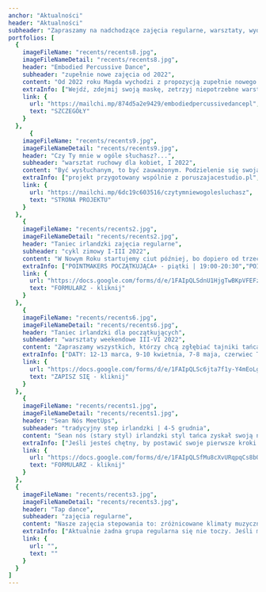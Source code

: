 ```yaml
---
anchor: "Aktualności"
header: "Aktualności"
subheader: "Zapraszamy na nadchodzące zajęcia regularne, warsztaty, wydarzenia, projekty."
portfolios: [
  {
    imageFileName: "recents/recents8.jpg",
    imageFileNameDetail: "recents/recents8.jpg",
    header: "Embodied Percussive Dance",
    subheader: "zupełnie nowe zajęcia od 2022",
    content: "Od 2022 roku Magda wychodzi z propozycją zupełnie nowego podejścia do stepowania, które nazwała Embodied Percussive Dance. Zajęcia będą połączeniem różnorodnych technik uważnej pracy z ciałem oraz stepowania, nie ograniczonego do konkretnego stylu czy techniki. Celem zajęć jest poszukiwanie techniki tanecznej najbardziej dostrojonej do nas samych, a także wspieranie autoekspresji i własnych środków wyrazu.  ",
    extraInfo: ["Wejdź, zdejmij swoją maskę, zetrzyj niepotrzebne warstwy, odetchnij swoją autentycznością i powiedz, co potrzebujesz powiedzieć w tej chwili.", "Daty będą ogłoszone wkrótce, natomiast zachęcamy, aby zapoznac się z opisem zajęć."],
    link: {
      url: "https://mailchi.mp/874d5a2e9429/embodiedpercussivedancepl",
      text: "SZCZEGÓŁY"
    }
  },  
      {
    imageFileName: "recents/recents9.jpg",
    imageFileNameDetail: "recents/recents9.jpg",
    header: "Czy Ty mnie w ogóle słuchasz?...",
    subheader: "warsztat ruchowy dla kobiet, I 2022",
    content: "Być wysłuchanym, to być zauważonym. Podzielenie się swoją opowieścią z nieoceniającą nas, akceptującą i współczującą osobą bywa prawdziwie terapeutycznym, potrafiącym uleczyć duszę doświadczeniem. Zbyt wiele z nas milczy. Ze strachu, stresu, braku świadomości, bezradności, świadomości bycia ocenianym lub zwyczajnie z braku osób, które są gotowe nas wysłuchać. Naszym projektem chcemy stymulować, szczególnie wśród kobiet, gotowość zarówno do uważnego słuchania, jak i korzystania z własnego głosu.",
    extraInfo: ["projekt przygotowany wspólnie z poruszajacestudio.pl", "weekendowy warsztat dla kobiet, którego głównym tematem jest doskonalenie sztuki słuchania oraz stwarzanie przestrzeni do bycia wysłuchanym","świadoma praca z ciałem, poprzez którą chcemy zainicjować procesy ekspresji głębiej schowanych emocji, niewypowiedzianych dotychczas słów, nieprzekazanych myśli, historii spychanych do zakamarków dusz w strachu przed oceną, stygmą, odsłonięciem swojej wrażliwości","praca z uważnością", "uczestnictwo bezpłatne", "obowiązują zapisy przez formularz"],
    link: {
      url: "https://mailchi.mp/6dc19c603516/czytymniewogolesluchasz",
      text: "STRONA PROJEKTU"
    }
  },
    {
    imageFileName: "recents/recents2.jpg",
    imageFileNameDetail: "recents/recents2.jpg",
    header: "Taniec irlandzki zajęcia regularne",
    subheader: "cykl zimowy I-III 2022",
    content: "W Nowym Roku startujemy ciut później, bo dopiero od trzeciego tygodnia stycznia, czyli 19.01.2022. W lutym może nastąpić mini korekta godzin, ale będziemy Was informować na bieżąco i najpierw zapytamy na zajęciach. W styczniu grupy wyglądają następująco:",
    extraInfo: ["POINTMAKERS POCZĄTKUJĄCA+ - piątki | 19:00-20:30","POINTMAKERS ŚREDNIOZAAWANSOWANA - czwartki | 20:30-22:00", "TREBLEMAKERS POCZĄTKUJĄCA+ - środy | 17:30-19:00", "TREBLEMAKERS ŚREDNIOZAAWANSOWANA - piątki | 17:30-19:00", "UWAGA! Grupa stepu średniozaawansowana stanęła pod znakiem zapytania ze względu na dość skąpą frekwencję pod koniec zeszłego cyklu. Jeżeli w styczniu nie zbierze się nam 6 regularnych osób to są 3 opcje. Albo przejdzie ona w stan hibernacji, albo spotkania będą nieformalne i ze zrzutką salową, albo zapraszamy na zajęcia do grupy początkującej +, która robi bardzo szybkie postępy. ", "Szczegóły organizacyjne znajdziecie w poniższym formularzu rejestracyjnym."],
    link: {
      url: "https://docs.google.com/forms/d/e/1FAIpQLSdnU1HjgTwBKpVFEFz2VONRVogsRjBbWVV0TMoeYt6sqHAi6A/viewform",
      text: "FORMULARZ - kliknij"
    }
  },
    {
    imageFileName: "recents/recents6.jpg",
    imageFileNameDetail: "recents/recents6.jpg",
    header: "Taniec irlandzki dla początkujących",
    subheader: "warsztaty weekendowe III-VI 2022",
    content: "Zapraszamy wszystkich, którzy chcą zgłębiać tajniki tańca irlandzkiego od podstaw lub mają malutkie doświadczenie z tańcem irlandzkim! Podczas każdych zajęć będziemy uczyć się nowego zestawu kroków, więc można przybywać na wybrane zajęcia bez obawy, że nie będziecie wiedzieć, o co chodzi. Będziemy wracać regularnie do podstawowych elementów i stopiowo dawać Wam nowe wyzwania. Już cieszymy się na zajęcia z Wami!",
    extraInfo: ["DATY: 12-13 marca, 9-10 kwietnia, 7-8 maja, czerwiec TBA","GRUPY: 11:00-12:30 - taniec irlandzki soft shoes (miękkie buty), 12:30-14:00 - step irlandzki ","MIEJSCE: Retro Dance Studio, ul. Wielka 19 (przy Starym Rynku)", "INWESTYCJA: 35 zł - pojedyncze zajęcia 1,5 h, 180 zł - karnet 6 zajęć, 300 zł - karnet 12 zajęć", "ZAPISY tylko przez poniższy formularz", "UWAGA! 13 marca z okazji Dnia św. Patryka będzie wyjątkowy dzień warsztatowy z darmowym wstępem. Kontynuacją warsztatów będzie impreza Szmaragdowe Céilí. Miejsce: Dom Tramwajarza, Jeżyce. Szczegóły godzinowe i lokalowe podamy Wam niebawem."],
    link: {
      url: "https://docs.google.com/forms/d/e/1FAIpQLSc6jta7f1y-Y4mEoLgUy9RCF6j8q_2VYJ9OOgtAIYsXnLHqzQ/viewform",
      text: "ZAPISZ SIĘ - kliknij"
    }
  },
    {
    imageFileName: "recents/recents1.jpg",
    imageFileNameDetail: "recents/recents1.jpg",
    header: "Sean Nós MeetUps",
    subheader: "tradycyjny step irlandzki | 4-5 grudnia",
    content: "Sean nós (stary styl) irlandzki styl tańca zyskał swoją nazwę około 20 lat temu, wywodząc się z wiejskich regionów Irlandii, gdzie tradycja tańca i muzyki była naturalną potrzebą i sposobem na rozrywkę społeczną. Ostatnio staje się coraz bardziej popularny, prawdopodobnie ze względu na swoją spontaniczność i swobodę wyrażania siebie. Ruchy nóg są niewielkie i mniej przestrzenne, blisko podłogi, a ciało jest zrelaksowane od pasa w górę. Ponieważ jest to forma improwizowana, każdy tancerz prezentuje swój własny, niepowtarzalny styl. Tancerze Sean nós pozostają w bliskim kontakcie z muzykami i wszyscy reagują na to, co dzieje się tu i teraz. Pragnienie łączenia energii tancerzy i muzyków, których pasją są irlandzkie klimaty oraz chęć poszukiwania dialogu między nimi pcha nas nieuchronnie ku próbie wypracowania regularnej przestrzeni ku temu :) Dlatego też zapraszamy serdecznie na Sean NósMeetUps!",
    extraInfo: ["Jeśli jesteś chętny, by postawić swoje pierwsze kroki w stylu sean nós, napisz do nas. Dysponujemy kursem online dla początkujących, który da Ci wgląd w tę technikę.", "Najbliższe daty: 4-5 grudnia 2021. Zapisz się przez poniższy formularz."],
    link: {
      url: "https://docs.google.com/forms/d/e/1FAIpQLSfMu8cXvURqpqCs8bQLYhl1rP8Xd3NGx31BYrUIT4Ypn3P3yg/viewform",
      text: "FORMULARZ - kliknij"
    }
  },
  {
    imageFileName: "recents/recents3.jpg",
    imageFileNameDetail: "recents/recents3.jpg",
    header: "Tap dance",
    subheader: "zajęcia regularne",
    content: "Nasze zajęcia stepowania to: zróżnicowane klimaty muzyczne, intrygujące kroki, zachęta do kreatywności i improwizacji i przyjazna społeczność. Podczas zajęć regularnych skupiamy się na technice tańca oraz improwizacji.",
    extraInfo: ["Aktualnie żadna grupa regularna się nie toczy. Jeśli masz chęć się uczyć, napisz do nas i umów się na lekcję prywatną."],
    link: {
      url: "",
      text: ""
    }
  }
]
---
```

